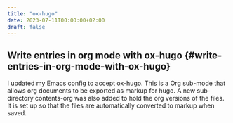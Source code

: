 ```yaml
---
title: "ox-hugo"
date: 2023-07-11T00:00:00+02:00
draft: false
---
```


## Write entries in org mode with ox-hugo {#write-entries-in-org-mode-with-ox-hugo}

I updated my Emacs config to accept ox-hugo. This is a Org sub-mode that allows org
documents to be exported as markup for hugo.  A new sub-directory contents-org was also
added to hold the org versions of the files. It is set up so that the files are
automatically converted to markup when saved.

